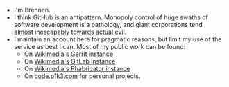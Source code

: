 - I'm Brennen.
- I think GitHub is an antipattern. Monopoly control of huge swaths of software development is a pathology, and giant corporations tend almost inescapably towards actual evil.
- I maintain an account here for pragmatic reasons, but limit my use of the service as best I can. Most of my public work can be found:
   - On [Wikimedia's Gerrit instance](https://gerrit.wikimedia.org/)
   - On [Wikimedia's GitLab instance](https://gitlab.wikimedia.org/)
   - On [Wikimedia's Phabricator instance](https://phabricator.wikimedia.org/)
   - On [code.p1k3.com](https://code.p1k3.com/) for personal projects.
